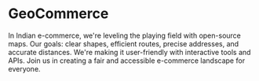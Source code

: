 # GeoCommerce
In Indian e-commerce, we're leveling the playing field with open-source maps. Our goals: clear shapes, efficient routes, precise addresses, and accurate distances. We're making it user-friendly with interactive tools and APIs. Join us in creating a fair and accessible e-commerce landscape for everyone.
